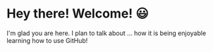 # Hey there! Welcome!  :smiley:

I'm glad you are here. I plan to talk about ...
how it is being enjoyable learning how to use GitHub!
